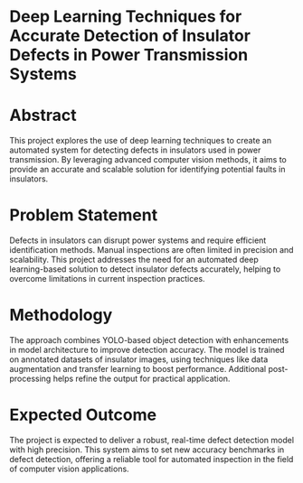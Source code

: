 # Deep Learning Techniques for Accurate Detection of Insulator Defects in Power Transmission Systems
# Abstract
This project explores the use of deep learning techniques to create an automated system for detecting defects in insulators used in power transmission. By leveraging advanced computer vision methods, it aims to provide an accurate and scalable solution for identifying potential faults in insulators.

# Problem Statement
Defects in insulators can disrupt power systems and require efficient identification methods. Manual inspections are often limited in precision and scalability. This project addresses the need for an automated deep learning-based solution to detect insulator defects accurately, helping to overcome limitations in current inspection practices.


 # Methodology
 The approach combines YOLO-based object detection with enhancements in model architecture to improve detection accuracy. The model is trained on 
 annotated datasets of insulator images, using techniques like data augmentation and transfer learning to boost performance. Additional post- 
 processing helps refine the output for practical application.


  # Expected Outcome
  The project is expected to deliver a robust, real-time defect detection model with high precision. This system aims to set new accuracy 
  benchmarks in defect detection, offering a reliable tool for automated inspection in the field of computer vision applications.

